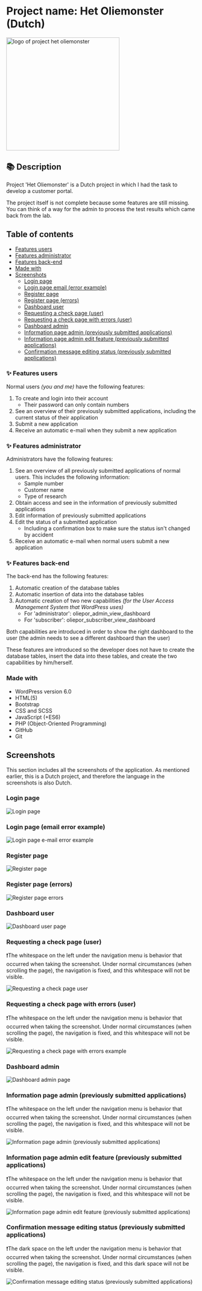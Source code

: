 # Project name: Het Oliemonster (Dutch)

<img class="logo-img-markdown" src="wordpress-theme/assets/images/logo.jpg" alt="logo of project het oliemonster" width="300">

## :books: Description
Project 'Het Oliemonster' is a Dutch project in which I had the task to develop a customer portal.

The project itself is not complete because some features are still missing. You can think of a way for the admin to process the test results which came back from the lab.

## Table of contents

- [Features users](#sparkles-features-users)
- [Features administrator](#sparkles-features-administrator)
- [Features back-end](#sparkles-features-back-end)
- [Made with](#made-with)
- [Screenshots](#screenshots)
  - [Login page](#login-page)
  - [Login page email (error example)](#login-page-email-error-example)
  - [Register page](#register-page)
  - [Register page (errors)](#register-page-errors)
  - [Dashboard user](#dashboard-user)
  - [Requesting a check page (user)](#requesting-a-check-page-user)
  - [Requesting a check page with errors (user)](#requesting-a-check-page-with-errors-user)
  - [Dashboard admin](#dashboard-admin)
  - [Information page admin (previously submitted applications)](#information-page-admin-previously-submitted-applications)
  - [Information page admin edit feature (previously submitted applications)](#information-page-admin-edit-feature-previously-submitted-applications)
  - [Confirmation message editing status (previously submitted applications)](#confirmation-message-editing-status-previously-submitted-applications)

### :sparkles: Features users
Normal users _(you and me)_ have the following features:
1. To create and login into their account
   * Their password can only contain numbers
3. See an overview of their previously submitted applications, including the current status of their application
4. Submit a new application
5. Receive an automatic e-mail when they submit a new application

### :sparkles: Features administrator
Administrators have the following features:
1. See an overview of all previously submitted applications of normal users. This includes the following information:
   * Sample number
   * Customer name
   * Type of research
2. Obtain access and see in the information of previously submitted applications
3. Edit information of previously submitted applications
4. Edit the status of a submitted application
   * Including a confirmation box to make sure the status isn't changed by accident
5. Receive an automatic e-mail when normal users submit a new application

### :sparkles: Features back-end
The back-end has the following features:
1. Automatic creation of the database tables 
2. Automatic insertion of data into the database tables
3. Automatic creation of two new capabilities _(for the User Access Management System that WordPress uses)_
   * For 'administrator': oliepor_admin_view_dashboard
   * For 'subscriber': oliepor_subscriber_view_dashboard

Both capabilities are introduced in order to show the right dashboard to the user (the admin needs to see a different dashboard than the user)

These features are introduced so the developer does not have to create the database tables, insert the data into these tables, and create the two capabilities by him/herself.

### Made with
- WordPress version 6.0
- HTML(5)
- Bootstrap
- CSS and SCSS
- JavaScript (+ES6)
- PHP (Object-Oriented Programming)
- GitHub
- Git

## Screenshots
This section includes all the screenshots of the application.
As mentioned earlier, this is a Dutch project, and therefore the language in the screenshots is also Dutch.

### Login page
![Login page](screenshots/login-page.png)

### Login page (email error example)
![Login page e-mail error example](screenshots/login-page-email-error.png)

### Register page
![Register page](screenshots/register-page.png)

### Register page (errors)
![Register page errors](screenshots/register-page-errors.png)

### Dashboard user
![Dashboard user page](screenshots/dashboard-user.png)

### Requesting a check page (user)
❗The whitespace on the left under the navigation menu is behavior that occurred when taking the screenshot.
Under normal circumstances (when scrolling the page), the navigation is fixed, and this whitespace will not be visible.

![Requesting a check page user](screenshots/requesting-a-check-page.png)

### Requesting a check page with errors (user)
❗The whitespace on the left under the navigation menu is behavior that occurred when taking the screenshot.
Under normal circumstances (when scrolling the page), the navigation is fixed, and this whitespace will not be visible.

![Requesting a check page with errors example](screenshots/requesting-a-check-page-errors.png)

### Dashboard admin
![Dashboard admin page](screenshots/dashboard-admin.png)

### Information page admin (previously submitted applications)
❗The whitespace on the left under the navigation menu is behavior that occurred when taking the screenshot.
Under normal circumstances (when scrolling the page), the navigation is fixed, and this whitespace will not be visible.

![Information page admin (previously submitted applications)](screenshots/information-page-admin.png)

### Information page admin edit feature (previously submitted applications)
❗The whitespace on the left under the navigation menu is behavior that occurred when taking the screenshot.
Under normal circumstances (when scrolling the page), the navigation is fixed, and this whitespace will not be visible.

![Information page admin edit feature (previously submitted applications)](screenshots/information-page-admin-edit.png)

### Confirmation message editing status (previously submitted applications)
❗The dark space on the left under the navigation menu is behavior that occurred when taking the screenshot.
Under normal circumstances (when scrolling the page), the navigation is fixed, and this dark space will not be visible.

![Confirmation message editing status (previously submitted applications)](screenshots/confirmation-message-admin.png)
